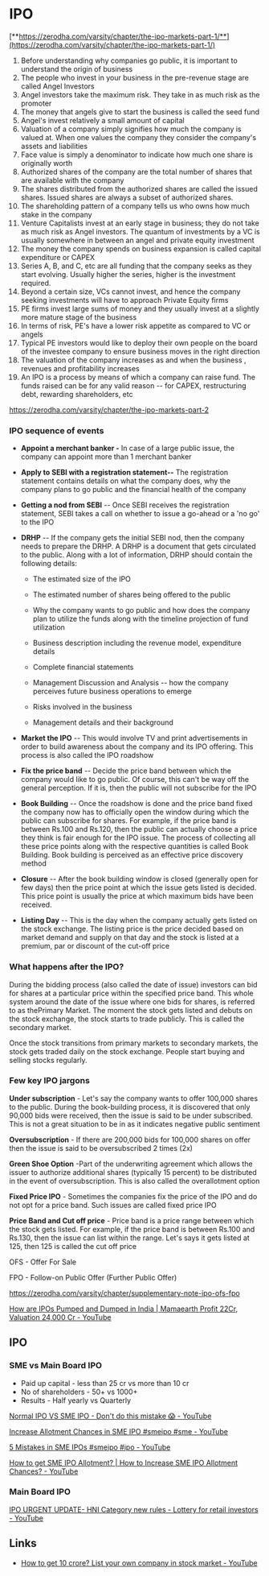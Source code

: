 # IPO

[**https://zerodha.com/varsity/chapter/the-ipo-markets-part-1/**](https://zerodha.com/varsity/chapter/the-ipo-markets-part-1/)

1. Before understanding why companies go public, it is important to understand the origin of business
2. The people who invest in your business in the pre-revenue stage are called Angel Investors
3. Angel investors take the maximum risk. They take in as much risk as the promoter
4. The money that angels give to start the business is called the seed fund
5. Angel's invest relatively a small amount of capital
6. Valuation of a company simply signifies how much the company is valued at. When one values the company they consider the company's assets and liabilities
7. Face value is simply a denominator to indicate how much one share is originally worth
8. Authorized shares of the company are the total number of shares that are available with the company
9. The shares distributed from the authorized shares are called the issued shares. Issued shares are always a subset of authorized shares.
10. The shareholding pattern of a company tells us who owns how much stake in the company
11. Venture Capitalists invest at an early stage in business; they do not take as much risk as Angel investors. The quantum of investments by a VC is usually somewhere in between an angel and private equity investment
12. The money the company spends on business expansion is called capital expenditure or CAPEX
13. Series A, B, and C, etc are all funding that the company seeks as they start evolving. Usually higher the series, higher is the investment required.
14. Beyond a certain size, VCs cannot invest, and hence the company seeking investments will have to approach Private Equity firms
15. PE firms invest large sums of money and they usually invest at a slightly more mature stage of the business
16. In terms of risk, PE's have a lower risk appetite as compared to VC or angels
17. Typical PE investors would like to deploy their own people on the board of the investee company to ensure business moves in the right direction
18. The valuation of the company increases as and when the business , revenues and profitability increases
19. An IPO is a process by means of which a company can raise fund. The funds raised can be for any valid reason -- for CAPEX, restructuring debt, rewarding shareholders, etc

https://zerodha.com/varsity/chapter/the-ipo-markets-part-2

### IPO sequence of events

- **Appoint a merchant banker -** In case of a large public issue, the company can appoint more than 1 merchant banker
- **Apply to SEBI with a registration statement--** The registration statement contains details on what the company does, why the company plans to go public and the financial health of the company
- **Getting a nod from SEBI** -- Once SEBI receives the registration statement, SEBI takes a call on whether to issue a go-ahead or a 'no go' to the IPO
- **DRHP** -- If the company gets the initial SEBI nod, then the company needs to prepare the DRHP. A DRHP is a document that gets circulated to the public. Along with a lot of information, DRHP should contain the following details:

    - The estimated size of the IPO

    - The estimated number of shares being offered to the public

    - Why the company wants to go public and how does the company plan to utilize the funds along with the timeline projection of fund utilization

    - Business description including the revenue model, expenditure details

    - Complete financial statements

    - Management Discussion and Analysis -- how the company perceives future business operations to emerge

    - Risks involved in the business

    - Management details and their background
- **Market the IPO** -- This would involve TV and print advertisements in order to build awareness about the company and its IPO offering. This process is also called the IPO roadshow
- **Fix the price band** -- Decide the price band between which the company would like to go public. Of course, this can't be way off the general perception. If it is, then the public will not subscribe for the IPO
- **Book Building** -- Once the roadshow is done and the price band fixed the company now has to officially open the window during which the public can subscribe for shares. For example, if the price band is between Rs.100 and Rs.120, then the public can actually choose a price they think is fair enough for the IPO issue. The process of collecting all these price points along with the respective quantities is called Book Building. Book building is perceived as an effective price discovery method
- **Closure** -- After the book building window is closed (generally open for few days) then the price point at which the issue gets listed is decided. This price point is usually the price at which maximum bids have been received.
- **Listing Day** -- This is the day when the company actually gets listed on the stock exchange. The listing price is the price decided based on market demand and supply on that day and the stock is listed at a premium, par or discount of the cut-off price

### What happens after the IPO?

During the bidding process (also called the date of issue) investors can bid for shares at a particular price within the specified price band. This whole system around the date of the issue where one bids for shares, is referred to as thePrimary Market. The moment the stock gets listed and debuts on the stock exchange, the stock starts to trade publicly. This is called the secondary market.

Once the stock transitions from primary markets to secondary markets, the stock gets traded daily on the stock exchange. People start buying and selling stocks regularly.

### Few key IPO jargons

**Under subscription** - Let's say the company wants to offer 100,000 shares to the public. During the book-building process, it is discovered that only 90,000 bids were received, then the issue is said to be under subscribed. This is not a great situation to be in as it indicates negative public sentiment

**Oversubscription** - If there are 200,000 bids for 100,000 shares on offer then the issue is said to be oversubscribed 2 times (2x)

**Green Shoe Option** -Part of the underwriting agreement which allows the issuer to authorize additional shares (typically 15 percent) to be distributed in the event of oversubscription. This is also called the overallotment option

**Fixed Price IPO** - Sometimes the companies fix the price of the IPO and do not opt for a price band. Such issues are called fixed price IPO

**Price Band and Cut off price** - Price band is a price range between which the stock gets listed. For example, if the price band is between Rs.100 and Rs.130, then the issue can list within the range. Let's says it gets listed at 125, then 125 is called the cut off price

OFS - Offer For Sale

FPO - Follow-on Public Offer (Further Public Offer)

https://zerodha.com/varsity/chapter/supplementary-note-ipo-ofs-fpo

[How are IPOs Pumped and Dumped in India | Mamaearth Profit 22Cr, Valuation 24,000 Cr - YouTube](https://www.youtube.com/watch?v=4CMnfEdnLj4)

## IPO

### SME vs Main Board IPO

- Paid up capital - less than 25 cr vs more than 10 cr
- No of shareholders - 50+ vs 1000+
- Results - Half yearly vs Quarterly

[Normal IPO VS SME IPO - Don't do this mistake 😱 - YouTube](https://www.youtube.com/shorts/6BbZK61L0hI)

[Increase Allotment Chances in SME IPO #smeipo #sme - YouTube](https://www.youtube.com/shorts/z2OI4oEBNes)

[5 Mistakes in SME IPOs #smeipo #ipo - YouTube](https://www.youtube.com/shorts/symNmKCIMHk)

[How to get SME IPO Allotment? | How to Increase SME IPO Allotment Chances? - YouTube](https://www.youtube.com/watch?v=ta2zp-ia15c&ab_channel=PankajLadha)

### Main Board IPO

[IPO URGENT UPDATE- HNI Category new rules - Lottery for retail investors - YouTube](https://www.youtube.com/watch?v=BPU6xNWHc3I&ab_channel=InvestAajForKal)

## Links

- [How to get 10 crore? List your own company in stock market - YouTube](https://www.youtube.com/watch?v=ITyMRsmCdOI&ab_channel=InvestAajForKal)
